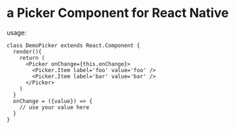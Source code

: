 # a Picker Component for React Native

usage:

```
class DemoPicker extends React.Component {
  render(){
    return (
      <Picker onChange={this.onChange}>
        <Picker.Item label='foo' value='foo' />
        <Picker.Item label='bar' value='bar' />        
      </Picker>
    )
  }
  onChange = ({value}) => {
    // use your value here
  }
}
```
